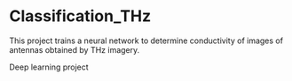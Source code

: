 # Classification_THz

This project trains a neural network to determine conductivity of images of antennas obtained by THz imagery.

Deep learning project
